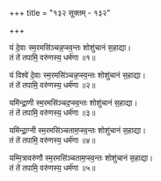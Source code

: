 +++
title = "१३२ सूक्तम् - १३२"

+++

यं दे॒वाः स्म॒रमसि॑ञ्चन्न॒प्स्व॒न्तः शोशु॑चानं स॒हाद्या।  
तं ते॑ तपामि॒ वरु॑णस्य॒ धर्म॑णा ॥१॥

यं विश्वे॑ दे॒वाः स्म॒रमसि॑ञ्चन्न॒प्स्व॒न्तः शोशु॑चानं स॒हाद्या।  
तं ते॑ तपामि॒ वरु॑णस्य॒ धर्म॑णा ॥२॥

यमि॑न्द्रा॒णी स्म॒रमसि॑ञ्चद॒प्स्व॒न्तः शोशु॑चानं स॒हाद्या।  
तं ते॑ तपामि॒ वरु॑णस्य॒ धर्म॑णा ॥३॥

यमि॑न्द्रा॒ग्नी स्म॒रमसि॑ञ्चताम॒प्स्व॒न्तः शोशु॑चानं स॒हाद्या।  
तं ते॑ तपामि॒ वरु॑णस्य॒ धर्म॑णा ॥४॥

यम्मि॒त्रावरु॑णौ स्म॒रमसि॑ञ्चताम॒प्स्व॒न्तः शोशु॑चानं स॒हाद्या।  
तं ते॑ तपामि॒ वरु॑णस्य॒ धर्म॑णा ॥५॥

